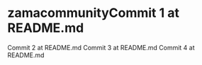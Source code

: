 # zamacommunityCommit 1 at README.md
Commit 2 at README.md
Commit 3 at README.md
Commit 4 at README.md
